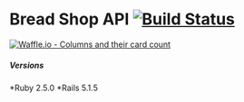 # Bread Shop API [![Build Status](https://travis-ci.org/mikeyduece/bread_shop.svg?branch=master)](https://travis-ci.org/mikeyduece/bread_shop)

[![Waffle.io - Columns and their card count](https://badge.waffle.io/mikeyduece/bread_shop.svg?columns=all)](https://waffle.io/mikeyduece/bread_shop)


##### Versions
  *Ruby 2.5.0
  *Rails 5.1.5
  
  

